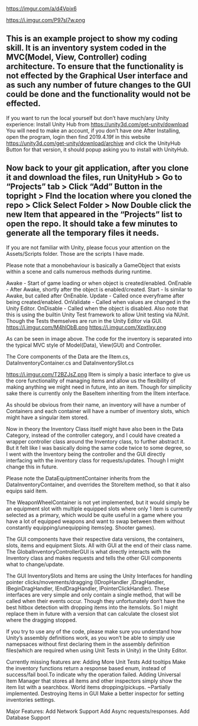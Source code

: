 https://imgur.com/a/d4Vpix6

https://i.imgur.com/P97sI7w.png

This is an example project to show my coding skill. It is an inventory system coded in the MVC(Model, View, Controller) coding architecture. To ensure that the functionality is not effected by the Graphical User interface and as such any number of future changes to the GUI could be done and the functionality would not be effected.
--------------------------

If you want to run the local yourself but don’t have much/any Unity experience:
Install Unity Hub from https://unity3d.com/get-unity/download
You will need to make an account, if you don’t have one
After Installing, open the program, login then find 2019.4.19f in this website https://unity3d.com/get-unity/download/archive and click the UnityHub Button for that version, it should popup asking you to install with UnityHub.

Now back to your git application, after you clone it and download the files, run UnityHub > Go to “Projects” tab > Click “Add” Button in the topright > FInd the location where you cloned the repo > Click Select Folder > Now Double click the new Item that appeared in the “Projects” list to open the repo. It should take a few minutes to generate all the temporary files it needs.
------------------------
If you are not familiar with Unity, please focus your attention on the Assets/Scripts folder. Those are the scripts I have made.

Please note that a monobehaviour is basically a GameObject that exists within a scene and calls numerous methods during runtime. 

Awake - Start of game loading or when object is created/enabled.
OnEnable - After Awake, shortly after the object is enabled/created.
Start - Is similar to Awake, but called after OnEnable.
Update - Called once everyframe after being created/enabled.
OnValidate - Called when values are changed in the Unity Editor.
OnDisable - Called when the object is disabled.
Also note that this is using the builtin Unity Test framework to allow Unit testing via NUnit. Though the Tests themselves are run in the Unity Editor via GUI.
https://i.imgur.com/M4hlObB.png
https://i.imgur.com/XpxtIxy.png

As can be seen in image  above. The code for the inventory is separated into the typical MVC style of Model(Data), View(GUI) and Controller.

The Core components of the Data are the IItem.cs, DataInventoryContainer.cs and DataInventorySlot.cs

https://i.imgur.com/T2BZJsZ.png
IItem is simply a basic interface to give us the core functionality of managing items and allow us the flexibility of making anything we might need in future,  into an item. Though for simplicity sake there is currently only the BaseItem inheriting from the IItem interface.


As should be obvious from their name, an inventory will have a number of Containers and each container will have a number of inventory slots, which might have a singular item stored.

Now in theory the Inventory Class itself might have also been in the Data Category, instead of the controller category, and I could have created a wrapper controller class around the Inventory class, to further abstract it. But it felt like I was basically doing the same code twice to some degree, so I went with the Inventory being the controller and the GUI directly interfacing with the inventory class for requests/updates. Though I might change this in future.

Please note the DataEquiptmentContainer inherits from the DataInventoryContainer, and overrides the StoreItem method, so that it also equips said item.

The WeaponWheelContainer is not yet implemented, but it would simply be an equipment slot with multiple equipped slots where only 1 item is currently selected as a primary, which would be quite useful in a game where you have a lot of equipped weapons and want to swap between them without constantly equipping/unequipping items(eg. Shooter games).

The GUI components have their respective data versions, the containers, slots, items and equipment Slots. All with GUI at the end of their class name.
The GlobalInventoryControllerGUI is what directly interacts with the Inventory class and makes requests and tells the other GUI components what to change/update.

The GUI InventorySlots and Items are using the Unity Interfaces for handling pointer clicks/movements/dragging (IDropHandler ,IDragHandler, IBeginDragHandler, IEndDragHandler, IPointerClickHandler). These interfaces are very simple and only contain a single method, that will be called when their events occur. Though they unfortunately don’t have the best hitbox detection with dropping items into the itemslots. So I might replace them in future with a version that can calculate the closest slot where the dragging stopped.

If you try to use any of the code, please make sure you understand how Unity’s assembly definitions work, as you won’t be able to simply use namepsaces without first declaring them in the assembly definition files(which are required when using Unit Tests in Unity) in the Unity Editor.

Currently missing features are:
Adding More Unit Tests
Add tooltips
Make the inventory functions return a response based enum, instead of success/fail bool.To indicate why the operation failed.
Adding Universal Item Manager that stores all items and other inspectors simply show the item list with a searchbox.
World items dropping/pickups. ~Partially implemented.
Destroying Items in GUI
Make a better inspector for setting inventories settings.


Major Features:
Add Network Support
Add Async requests/responses.
Add Database Support
